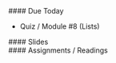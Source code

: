 <article class="due" markdown="block">
####  Due Today

* Quiz / Module #8 (Lists)

<!--
* Homework
-->

</article>

<article class="slides" markdown="block">
####  Slides


<!--
* [Slides](classes/01/intro.html)
-->

</article>

<article class="assignments" markdown="block">
####  Assignments / Readings		


<!--
Readings

* Read {{ site.bookq }} - Chapter 1

Assignments 

1. [questions.py](homework/hw01/questions.py) - 9 points
-->
</article>




